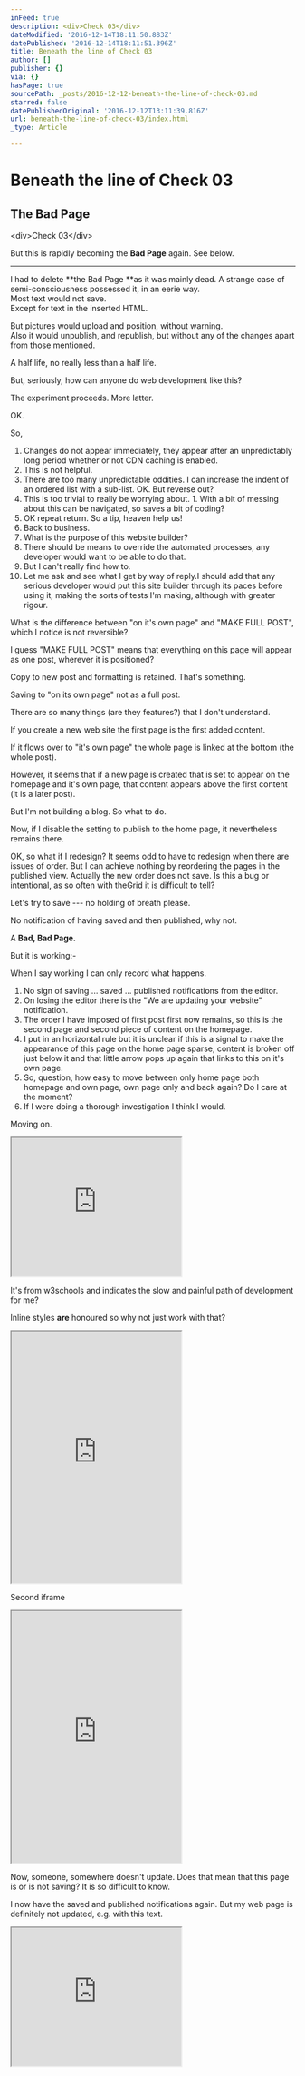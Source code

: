 ```yaml
---
inFeed: true
description: <div>Check 03</div>
dateModified: '2016-12-14T18:11:50.883Z'
datePublished: '2016-12-14T18:11:51.396Z'
title: Beneath the line of Check 03
author: []
publisher: {}
via: {}
hasPage: true
sourcePath: _posts/2016-12-12-beneath-the-line-of-check-03.md
starred: false
datePublishedOriginal: '2016-12-12T13:11:39.816Z'
url: beneath-the-line-of-check-03/index.html
_type: Article

---
```

# **Beneath the line of Check 03**

## **The Bad Page**

<div\>Check 03</div\>

But this is rapidly becoming the **Bad Page** again. See below.

---

I had to delete **the Bad Page **as it was mainly dead. A strange case of semi-consciousness possessed it, in an eerie way.  
Most text would not save.  
Except for text in the inserted HTML.

But pictures would upload and position, without warning.  
Also it would unpublish, and republish, but without any of the changes apart from those mentioned.

A half life, no really less than a half life.

But, seriously, how can anyone do web development like this?

The experiment proceeds. More latter.

OK.

So,

1. Changes do not appear immediately, they appear after an unpredictably long period whether or not CDN caching is enabled.
  1. This is not helpful.
  2. There are too many unpredictable oddities. I can increase the indent of an ordered list with a sub-list. OK. But reverse out?
  3. This is too trivial to really be worrying about.
    1. With a bit of messing about this can be navigated, so saves a bit of coding?
2. OK repeat return. So a tip, heaven help us!
3. Back to business.
  1. What is the purpose of this website builder?
  2. There should be means to override the automated processes, any developer would want to be able to do that.
  3. But I can't really find how to.
4. Let me ask and see what I get by way of reply.I should add that any serious developer would put this site builder through its paces before using it, making the sorts of tests I'm making, although with greater rigour.

What is the difference between "on it's own page" and "MAKE FULL POST", which I notice is not reversible?

I guess "MAKE FULL POST" means that everything on this page will appear as one post, wherever it is positioned?

Copy to new post and formatting is retained. That's something.

Saving to "on its own page" not as a full post.

There are so many things (are they features?) that I don't understand.

If you create a new web site the first page is the first added content.

If it flows over to "it's own page" the whole page is linked at the bottom (the whole post).

However, it seems that if a new page is created that is set to appear on the homepage and it's own page, that content appears above the first content (it is a later post).

But I'm not building a blog. So what to do.

Now, if I disable the setting to publish to the home page, it nevertheless remains there.

OK, so what if I redesign? It seems odd to have to redesign when there are issues of order. But I can achieve nothing by reordering the pages in the published view. Actually the new order does not save. Is this a bug or intentional, as so often with theGrid it is difficult to tell?

Let's try to save --- no holding of breath please.

No notification of having saved and then published, why not.

A **Bad, Bad Page.**

But it is working:-

When I say working I can only record what happens.

1. No sign of saving ... saved ... published notifications from the editor.
2. On losing the editor there is the "We are updating your website" notification.
3. The order I have imposed of first post first now remains, so this is the second page and second piece of content on the homepage.
4. I put in an horizontal rule but it is unclear if this is a signal to make the appearance of this page on the home page sparse, content is broken off just below it and that little arrow pops up again that links to this on it's own page.
5. So, question, how easy to move between only home page both homepage and own page, own page only and back again? Do I care at the moment?
  1. If I were doing a thorough investigation I think I would.

Moving on.

<iframe src="https://the-grid.github.io/ed-userhtml/?g=eJw1j8FSwzAMRO_9ip2eoYFya0xuHBi48gFObGINiuSxlZb-PQ6F287qzb6RC3RGtSvH5_3op6-56CrhflLWchq5Nf0tXxJZ7LMPgWQ-HR_yd78fdoBLx-FdJai4rsWtyX8FqMJSxOQzmWdMZFfoJ15kZi_hgFf7Rxathqx5ZV3rDST5vXxI8wa8NWvQ5Q4XsgSPJVrRrNyGBb5Evw3rORY8PmEhZtr8kvy4EVYPrsvDznXt3eEHs2lU1A" height="244" style=""></iframe>

It's from w3schools and indicates the slow and painful path of development for me?

Inline styles **are** honoured so why not just work with that?

<iframe src="https://the-grid.github.io/ed-userhtml/?g=eJydUj1PwzAQ3fMrTmFIK4QtVkizAGLhY2BEDG58TSxcX7CdAkL8d85pQitAILEkl7x7791X2aLSVVZa4x7Bo13kZt2Rjzm0HleLvI2xCydSxtaEoz540ZjY9kthiH9h440-qkOQxml8EW1c2xwycpaUZq5y2uIVxzPcoIvzHMih9-Qn7CJ9TKDkMuRYzpL0a5VlpTabKj3AsF5NLirDCnlVyoTA9sV5ofami1UGsOpdHQ052HefwxtDAKwQyKKw1MyKBKGGbb8nUMAhoIjKNxhFan5-OnCkBGXRxxnkx4JDCw2RFjkM-Pt3y7GpHz0HDNJ4jGv-tJ58t3ngKELouxTjXgGlnLrfnwPARrFTWusCNNX9mocsnnr0r3dosY5cY5Hg-_2tPxSjdSKneTOJ-SlPbFNOs2kql14t4fz2Glae1rC7gCLs_D610LLMKPi1ioMWraXkPKR_ktMRCNV16PRZayzv0Yra8gndkMZZ9D3Ox2p_UxfPXnX_F99Nt5TDVX4AxM0KGA" height="444" style=""></iframe>

Second iframe

<iframe src="https://the-grid.github.io/ed-userhtml/?g=eJyVUj1v2zAQ3f0rLuogG4VIoGNie2mLLv0YOhYdKPIsMaV4LEk5NYr-9x5tKXYStEE2Su_eB98R1klHG_J2AbAbvc6WPPTKG4cfSZklruA3QwCafCKHwlG3rAuEBuwQKOZrqOE1oMgqdphFH3G3ujlypATlMOYlVG8EHx10REZUcMT_PLV8HyPFf3geMXDsbH33rPXse5oDTxnSGMoZLwKs5Xz7xbpVCaEobKo-55CupQzkDp3NgmInNbGSR5-TrLawvmoaSGqPCfIhcKAraJrS4VQnpKg31R22Z9ptkg--G2czisF6cZuq7WUSZ_0PiOg2U_rqUazc29SMKQrO1o-tsMS_sIvWNDol2aXUWG_wl-jz4CpYkC-tMf9irXuOsKqAo5RaZ2zq_wTKkuX8OgD2ivsv2TZgSI8DT4mfI8bDV3SoMzPrAn-7jP69nhZSyLzPzCTmlzlxGrlZzG_lQ1QtvPvyCXaRBnh4jTqdPef5IomO1Sbdx2Fe9egclQAz416iJXMQKgT05m1vHRfihHbcxmcyuMxxxNWU-78O4i6qcG_wcvnz1v8CnNkoww" height="444" style=""></iframe>

Now, someone, somewhere doesn't update. Does that mean that this page is or is not saving? It is so difficult to know.

I now have the saved and published notifications again. But my web page is definitely not updated, e.g. with this text.

<iframe src="https://the-grid.github.io/ed-userhtml/?g=eJwlzDEOgCAMBdCrGHZgN8hdFLBtImr6S-LxNXF9w0uy69rbBC2LY7Mbc4zGAj-ggcR4bEGujxqpVF-ASICXs7YnsPXD5fQf-QUqJxu3" height="244" style=""></iframe>